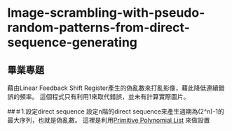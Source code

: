 # Image-scrambling-with-pseudo-random-patterns-from-direct-sequence-generating
## 畢業專題
藉由Linear Feedback Shift Register產生的偽亂數來打亂影像，藉此降低連續錯誤的頻率。
這個程式只有利用1來取代錯誤，並未有計算實際圖片。

##＃1.設定direct sequence
設定n階的direct sequence來產生週期為(2^n)-1的最大序列，也就是偽亂數。
這裡是利用[Primitive Polynomial List](https://www.partow.net/programming/polynomials/index.html) 來做設置
